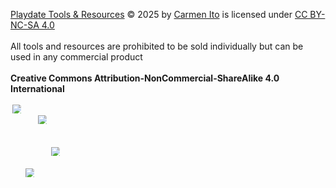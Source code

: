 <a href="https://github.com/Beemon/Playdate">Playdate Tools &amp; Resources</a> © 2025 by
<a href="https://github.com/beemon">Carmen Ito</a>&nbsp;is licensed under
<a href="https://creativecommons.org/licenses/by-nc-sa/4.0/">CC BY-NC-SA 4.0</a><br /><br />
All tools and resources are prohibited to be sold individually but can be used in any commercial product<br /><br />
<strong>Creative Commons Attribution-NonCommercial-ShareAlike 4.0 International</strong><br /><br />
<img src="https://mirrors.creativecommons.org/presskit/icons/cc.svg" style="max-width: 1em;max-height:1em;margin-left: .2em;" alt="creative commons icon">
<img src="https://mirrors.creativecommons.org/presskit/icons/by.svg" style="max-width: 1em;max-height:1em;margin-left: .2em;" alt="attribution icon">
<img src="https://mirrors.creativecommons.org/presskit/icons/nc.svg" style="max-width: 1em;max-height:1em;margin-left: .2em;" alt="non-commercial icon">
<img src="https://mirrors.creativecommons.org/presskit/icons/sa.svg" style="max-width: 1em;max-height:1em;margin-left: .2em;" alt="share-alike icon">
